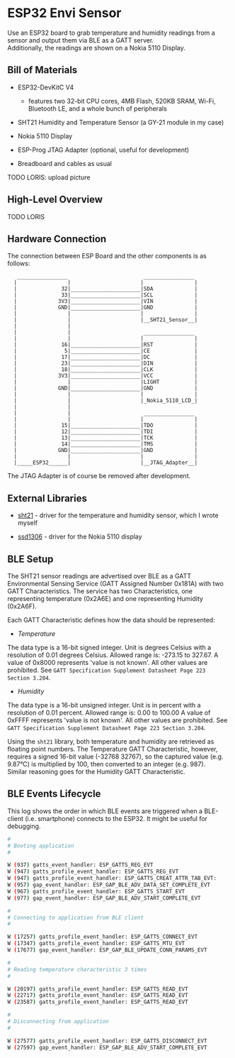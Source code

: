 # ESP32 Envi Sensor

Use an ESP32 board to grab temperature and humidity readings from a sensor and output them
via BLE as a GATT server.  
Additionally, the readings are shown on a Nokia 5110 Display.

## Bill of Materials

- ESP32-DevKitC V4

  - features two 32-bit CPU cores, 4MB Flash, 520KB SRAM, Wi-Fi, Bluetooth LE,
    and a whole bunch of peripherals

- SHT21 Humidity and Temperature Sensor (a GY-21 module in my case)

- Nokia 5110 Display

- ESP-Prog JTAG Adapter (optional, useful for development)

- Breadboard and cables as usual

TODO LORIS: upload picture

## High-Level Overview

TODO LORIS

## Hardware Connection

The connection between ESP Board and the other components is as follows:

```
   ________________                        ________________
  |                |                      |                |
  |              32|______________________|SDA             |
  |              33|______________________|SCL             |
  |             3V3|______________________|VIN             |
  |             GND|______________________|GND             |
  |                |                      |                |
  |                |                      |__SHT21_Sensor__|
  |                |
  |                |                       ________________
  |                |                      |                |
  |              16|______________________|RST             |
  |               5|______________________|CE              |
  |              17|______________________|DC              |
  |              23|______________________|DIN             |
  |              18|______________________|CLK             |
  |             3V3|______________________|VCC             |
  |                |                      |LIGHT           |
  |             GND|______________________|GND             |
  |                |                      |                |
  |                |                      |_Nokia_5110_LCD_|
  |                |
  |                |                       ________________
  |                |                      |                |
  |              15|______________________|TDO             |
  |              12|______________________|TDI             |
  |              13|______________________|TCK             |
  |              14|______________________|TMS             |
  |             GND|______________________|GND             |
  |                |                      |                |
  |_____ESP32______|                      |__JTAG_Adapter__|
```

The JTAG Adapter is of course be removed after development.

## External Libraries

- [sht21](https://github.com/dehre/sht21) - driver for the temperature and humidity sensor, which I wrote myself

- [ssd1306](https://github.com/lexus2k/ssd1306) - driver for the Nokia 5110 display

## BLE Setup

The SHT21 sensor readings are advertised over BLE as a GATT Environmental Sensing Service (GATT Assigned Number 0x181A) with two GATT Characteristics.
The service has two Characteristics, one representing temperature (0x2A6E) and one representing Humidity (0x2A6F).

Each GATT Characteristic defines how the data should be represented:

- _Temperature_

The data type is a 16-bit signed integer.
Unit is degrees Celsius with a resolution of 0.01 degrees Celsius.
Allowed range is: -273.15 to 327.67.
A value of 0x8000 represents 'value is not known'.
All other values are prohibited.
See `GATT Specification Supplement Datasheet Page 223 Section 3.204`.

- _Humidity_

The data type is a 16-bit unsigned integer.
Unit is in percent with a resolution of 0.01 percent.
Allowed range is: 0.00 to 100.00
A value of 0xFFFF represents 'value is not known'.
All other values are prohibited.
See `GATT Specification Supplement Datasheet Page 223 Section 3.204`.

Using the `sht21` library, both temperature and humidity are retrieved as floating point numbers.
The Temperature GATT Characteristic, however, requires a signed 16-bit value (-32768 32767), so the captured value (e.g. 9.87°C) is multiplied by 100, then converted to an integer (e.g. 987).  
Similar reasoning goes for the Humidity GATT Characteristic.

## BLE Events Lifecycle

This log shows the order in which BLE events are triggered when a BLE-client (i.e. smartphone) connects to the ESP32. It might be useful for debugging.

```sh
#
# Booting application
#

W (937) gatts_event_handler: ESP_GATTS_REG_EVT
W (947) gatts_profile_event_handler: ESP_GATTS_REG_EVT
W (947) gatts_profile_event_handler: ESP_GATTS_CREAT_ATTR_TAB_EVT:
W (957) gap_event_handler: ESP_GAP_BLE_ADV_DATA_SET_COMPLETE_EVT
W (967) gatts_profile_event_handler: ESP_GATTS_START_EVT
W (977) gap_event_handler: ESP_GAP_BLE_ADV_START_COMPLETE_EVT

#
# Connecting to application from BLE client
#

W (17257) gatts_profile_event_handler: ESP_GATTS_CONNECT_EVT
W (17347) gatts_profile_event_handler: ESP_GATTS_MTU_EVT
W (17677) gap_event_handler: ESP_GAP_BLE_UPDATE_CONN_PARAMS_EVT

#
# Reading temperature characteristic 3 times
#

W (20197) gatts_profile_event_handler: ESP_GATTS_READ_EVT
W (22717) gatts_profile_event_handler: ESP_GATTS_READ_EVT
W (23587) gatts_profile_event_handler: ESP_GATTS_READ_EVT

#
# Disconnecting from application
#

W (27577) gatts_profile_event_handler: ESP_GATTS_DISCONNECT_EVT
W (27597) gap_event_handler: ESP_GAP_BLE_ADV_START_COMPLETE_EVT
```
